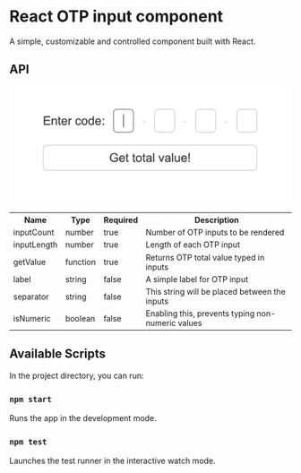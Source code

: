 # React OTP input component

A simple, customizable and controlled component built with React.
## API
<img src='./src/assets/preview.gif'/>
<table>
  <tr>
    <th>Name<br/></th>
    <th>Type</th>
    <th>Required</th>
    <th>Description</th>
  </tr>
  <tr>
    <td>inputCount</td>
    <td>number</td>
    <td>true</td>
    <td>Number of OTP inputs to be rendered</td>
  </tr>
  <tr>
    <td>inputLength</td>
    <td>number</td>
    <td>true</td>
    <td>Length of each OTP input</td>
  </tr>
  <tr>
    <td>getValue</td>
    <td>function</td>
    <td>true</td>
    <td>Returns OTP total value typed in inputs</td>
  </tr>
    <tr>
     <td>label</td>
     <td>string</td>
     <td>false</td>
     <td>A simple label for OTP input</td>
   </tr>
  <tr>
    <td>separator</td>
    <td>string<br/></td>
    <td>false</td>
    <td>This string will be placed between the inputs</td>
  </tr>
  <tr>
    <td>isNumeric</td>
    <td>boolean</td>
    <td>false</td>
    <td>Enabling this, prevents typing non-numeric values</td>
  </tr>
</table>


## Available Scripts

In the project directory, you can run:

### `npm start`

Runs the app in the development mode.
### `npm test`

Launches the test runner in the interactive watch mode.
